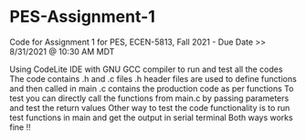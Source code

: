 # PES-Assignment-1
Code for Assignment 1 for PES, ECEN-5813, Fall 2021 - Due Date >> 8/31/2021 @ 10:30 AM MDT

Using CodeLite IDE with GNU GCC compiler to run and test all the codes
The code contains .h and .c files 
.h header files are used to define functions and then called in main 
.c contains the production code as per functions
To test you can directly call the functions from main.c by passing parameters and test the return values
Other way to test the code functionality is to run test functions in main and get the output in serial terminal
Both ways works fine !!
